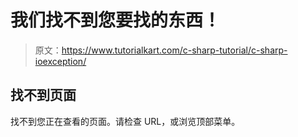# 我们找不到您要找的东西！

> 原文：<https://www.tutorialkart.com/c-sharp-tutorial/c-sharp-ioexception/>

## 找不到页面

找不到您正在查看的页面。请检查 URL，或浏览顶部菜单。